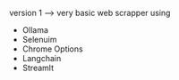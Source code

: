 version 1 --> very basic web scrapper using
- Ollama
- Selenuim
- Chrome Options
- Langchain
- Streamlt

